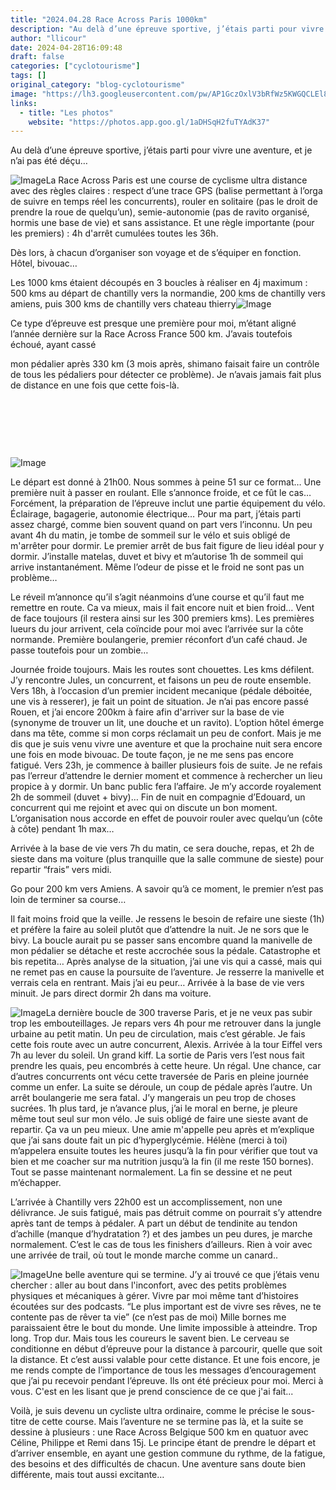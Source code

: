 ```yaml
---
title: "2024.04.28 Race Across Paris 1000km"
description: "Au delà d’une épreuve sportive, j’étais parti pour vivre une aventure, et je n’ai pas été déçu…"
author: "llicour"
date: 2024-04-28T16:09:48
draft: false
categories: ["cyclotourisme"]
tags: []
original_category: "blog-cyclotourisme"
image: "https://lh3.googleusercontent.com/pw/AP1GczOxlV3bRfWz5KWGQCLEl8VjEwpaEC6ImI_PdoAm2Yyn3ZXoMROmFCmCSOOA3g1WS1aNkpnq87NhU-3GbPSNr26caYhyTocKRQHczms9nsLFUopvUUxzOJuR863jwKIuLCvK1H_GSvCqlosC1RUzYP1OkQ=w1168-h1558-s-no-gm"
links:
  - title: "Les photos"
    website: "https://photos.app.goo.gl/1aDHSqH2fuTYAdK37"
---
```


Au delà d’une épreuve sportive, j’étais parti pour vivre une aventure, et je n’ai pas été déçu…

<!--more-->

![Image](https://lh3.googleusercontent.com/pw/AP1GczMSp-fmTe2VcaqOfpa1OZbtFvPpcz1eJ4tXHj13OO3104Gmeirk_zCG-akcuZIw2a5AE7GELrF5Kqmg7qVaVE1tEX-r02_8LP9tyqJWurcy7mU2slkD7z64_NvVTOp1bAvYd54RTXbiJuzuNIpd5Is9aA=w1168-h1558-s-no-gm?authuser=0)La Race Across Paris est une course de cyclisme ultra distance avec des règles claires : respect d’une trace GPS (balise permettant à l’orga de suivre en temps réel les concurrents), rouler en solitaire (pas le droit de prendre la roue de quelqu’un), semie-autonomie (pas de ravito organisé, hormis une base de vie) et sans assistance. Et une règle importante (pour les premiers) : 4h d'arrêt cumulées toutes les 36h.

Dès lors, à chacun d’organiser son voyage et de s’équiper en fonction. Hôtel, bivouac…

Les 1000 kms étaient découpés en 3 boucles à réaliser en 4j maximum : 500 kms au départ de chantilly vers la normandie, 200 kms de chantilly vers amiens, puis 300 kms de chantilly vers chateau thierry![Image](https://lh3.googleusercontent.com/pw/AP1GczMNQBD7vQD68vLrgjrVvJDiGNd1OXNuWSjfedM93hU8cq9ZJMIm0MI87vGdKIM6SrJnJ8AX32co-A0TQr7sk7Om4TLMfGUJHebMpksp72nTjO4IYs_O5My8kEX5qJ3b9YW8tmI4H-JodRKB9i2ee6AubA=w2340-h1558-s-no-gm?authuser=0)

Ce type d’épreuve est presque une première pour moi, m’étant aligné l’année dernière sur la Race Across France 500 km. J’avais toutefois échoué, ayant cassé

mon pédalier après 330 km (3 mois après, shimano faisait faire un contrôle de tous les pédaliers pour détecter ce problème). Je n’avais jamais fait plus de distance en une fois que cette fois-là.

&nbsp;

&nbsp;

&nbsp;

![Image](https://lh3.googleusercontent.com/pw/AP1GczNRIZrYHK6ws9DzBNYvdVQ6Ew6xL56BluMgzvqrNhgAH_DZU3_PQAQbOqQUqOSCGYjqJHT8Z_piFtq7RFr5nsjNRdlfVx04wpbS397pObkTLpZcmfZ6zS76lDiBcVyQ8hjQAMYio_R4kHpsBYhF_y1vkg=w1168-h1558-s-no-gm?authuser=0)

Le départ est donné à 21h00. Nous sommes à peine 51 sur ce format… Une première nuit à passer en roulant. Elle s’annonce froide, et ce fût le cas… Forcément, la préparation de l’épreuve inclut une partie équipement du vélo. Éclairage, bagagerie, autonomie électrique… Pour ma part, j’étais parti assez chargé, comme bien souvent quand on part vers l’inconnu. Un peu avant 4h du matin, je tombe de sommeil sur le vélo et suis obligé de m'arrêter pour dormir. Le premier arrêt de bus fait figure de lieu idéal pour y dormir. J’installe matelas, duvet et bivy et m’autorise 1h de sommeil qui arrive instantanément. Même l’odeur de pisse et le froid ne sont pas un problème…

Le réveil m’annonce qu’il s’agit néanmoins d’une course et qu’il faut me remettre en route. Ca va mieux, mais il fait encore nuit et bien froid… Vent de face toujours (il restera ainsi sur les 300 premiers kms). Les premières lueurs du jour arrivent, cela coïncide pour moi avec l’arrivée sur la côte normande. Première boulangerie, premier réconfort d’un café chaud. Je passe toutefois pour un zombie…

Journée froide toujours. Mais les routes sont chouettes. Les kms défilent. J’y rencontre Jules, un concurrent, et faisons un peu de route ensemble. Vers 18h, à l’occasion d’un premier incident mecanique (pédale déboitée, une vis à resserer), je fait un point de situation. Je n’ai pas encore passé Rouen, et j’ai encore 200km à faire afin d'arriver sur la base de vie (synonyme de trouver un lit, une douche et un ravito). L’option hôtel émerge dans ma tête, comme si mon corps réclamait un peu de confort. Mais je me dis que je suis venu vivre une aventure et que la prochaine nuit sera encore une fois en mode bivouac. De toute façon, je ne me sens pas encore fatigué. Vers 23h, je commence à bailler plusieurs fois de suite. Je ne refais pas l’erreur d’attendre le dernier moment et commence à rechercher un lieu propice à y dormir. Un banc public fera l’affaire. Je m’y accorde royalement 2h de sommeil (duvet + bivy)… Fin de nuit en compagnie d’Edouard, un concurrent qui me rejoint et avec qui on discute un bon moment. L’organisation nous accorde en effet de pouvoir rouler avec quelqu’un (côte à côte) pendant 1h max…

Arrivée à la base de vie vers 7h du matin, ce sera douche, repas, et 2h de sieste dans ma voiture (plus tranquille que la salle commune de sieste) pour repartir “frais” vers midi.

Go pour 200 km vers Amiens. A savoir qu’à ce moment, le premier n’est pas loin de terminer sa course…

Il fait moins froid que la veille. Je ressens le besoin de refaire une sieste (1h) et préfère la faire au soleil plutôt que d’attendre la nuit. Je ne sors que le bivy. La boucle aurait pu se passer sans encombre quand la manivelle de mon pédalier se détache et reste accrochée sous la pédale. Catastrophe et bis repetita… Après analyse de la situation, j’ai une vis qui a cassé, mais qui ne remet pas en cause la poursuite de l’aventure. Je resserre la manivelle et verrais cela en rentrant. Mais j’ai eu peur… Arrivée à la base de vie vers minuit. Je pars direct dormir 2h dans ma voiture.

![Image](https://lh3.googleusercontent.com/pw/AP1GczMn_2aoOP762Q7-u2417YPECFtHVtpRPHsj6uNzjAsZnacSshf1hPzZKI34KkjFmoXDA1LtYk8Ushzb1ubMC7SlFnPn5QVk02FMXaqpKEGoT9HghSZM8CCVKT177Ee_48YnXw0HshN5Gh79C-vcFnv-LQ=w1168-h1558-s-no-gm?authuser=0)La dernière boucle de 300 traverse Paris, et je ne veux pas subir trop les embouteillages. Je repars vers 4h pour me retrouver dans la jungle urbaine au petit matin. Un peu de circulation, mais c’est gérable. Je fais cette fois route avec un autre concurrent, Alexis. Arrivée à la tour Eiffel vers 7h au lever du soleil. Un grand kiff. La sortie de Paris vers l’est nous fait prendre les quais, peu encombrés à cette heure. Un régal. Une chance, car d’autres concurrents ont vécu cette traversée de Paris en pleine journée comme un enfer. La suite se déroule, un coup de pédale après l’autre. Un arrêt boulangerie me sera fatal. J’y mangerais un peu trop de choses sucrées. 1h plus tard, je n’avance plus, j’ai le moral en berne, je pleure même tout seul sur mon vélo. Je suis obligé de faire une sieste avant de repartir. Ça va un peu mieux. Une amie m'appelle peu après et m’explique que j’ai sans doute fait un pic d’hyperglycémie. Hélène (merci à toi) m’appelera ensuite toutes les heures jusqu’à la fin pour vérifier que tout va bien et me coacher sur ma nutrition jusqu’à la fin (il me reste 150 bornes). Tout se passe maintenant normalement. La fin se dessine et ne peut m’échapper.

L’arrivée à Chantilly vers 22h00 est un accomplissement, non une délivrance. Je suis fatigué, mais pas détruit comme on pourrait s’y attendre après tant de temps à pédaler. A part un début de tendinite au tendon d’achille (manque d’hydratation ?) et des jambes un peu dures, je marche normalement. C’est le cas de tous les finishers d’ailleurs. Rien à voir avec une arrivée de trail, où tout le monde marche comme un canard..

![Image](https://lh3.googleusercontent.com/pw/AP1GczOxlV3bRfWz5KWGQCLEl8VjEwpaEC6ImI_PdoAm2Yyn3ZXoMROmFCmCSOOA3g1WS1aNkpnq87NhU-3GbPSNr26caYhyTocKRQHczms9nsLFUopvUUxzOJuR863jwKIuLCvK1H_GSvCqlosC1RUzYP1OkQ=w1168-h1558-s-no-gm)Une belle aventure qui se termine. J’y ai trouvé ce que j’étais venu chercher : aller au bout dans l'inconfort, avec des petits problèmes physiques et mécaniques à gérer. Vivre par moi même tant d’histoires écoutées sur des podcasts. “Le plus important est de vivre ses rêves, ne te contente pas de rêver ta vie” (ce n’est pas de moi)
Mille bornes me paraissaient être le bout du monde. Une limite impossible à atteindre. Trop long. Trop dur. Mais tous les coureurs le savent bien. Le cerveau se conditionne en début d’épreuve pour la distance à parcourir, quelle que soit la distance. Et c’est aussi valable pour cette distance.
Et une fois encore, je me rends compte de l’importance de tous les messages d’encouragement que j’ai pu recevoir pendant l’épreuve. Ils ont été précieux pour moi. Merci à vous. C'est en les lisant que je prend conscience de ce que j'ai fait...

Voilà, je suis devenu un cycliste ultra ordinaire, comme le précise le sous-titre de cette course. Mais l’aventure ne se termine pas là, et la suite se dessine à plusieurs : une Race Across Belgique 500 km en quatuor avec Céline, Philippe et Remi dans 15j. Le principe étant de prendre le départ et d’arriver ensemble, en ayant une gestion commune du rythme, de la fatigue, des besoins et des difficultés de chacun. Une aventure sans doute bien différente, mais tout aussi excitante…
